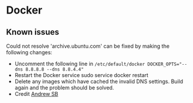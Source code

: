 # Docker

## Known issues

Could not resolve 'archive.ubuntu.com' can be fixed by making the following changes:

- Uncomment the following line in `/etc/default/docker DOCKER_OPTS="--dns 8.8.8.8 --dns 8.8.4.4"`
- Restart the Docker service sudo service docker restart
- Delete any images which have cached the invalid DNS settings. Build again and the problem should be solved.
- Credit [Andrew SB](https://www.digitalocean.com/community/questions/docker-on-ubuntu-14-04-could-not-resolve-archive-ubuntu-com)


